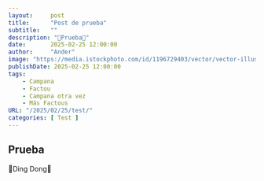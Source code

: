 ```yaml
---
layout:     post 
title:      "Post de prueba"
subtitle:   ""
description: "🔔Prueba🔔"
date:       2025-02-25 12:00:00
author:     "Ander"
image: "https://media.istockphoto.com/id/1196729403/vector/vector-illustration-of-a-bell-in-engraving-style.jpg?s=612x612&w=0&k=20&c=4C8VaTPMGYC5iCORhg5yRLIIDRWzIkUhY2pr8YuSL4U="
publishDate: 2025-02-25 12:00:00
tags:
    - Campana
    - Factou
    - Campana otra vez
    - Más Factous
URL: "/2025/02/25/test/"
categories: [ Test ]
---
```


## Prueba

🔔Ding Dong🔔